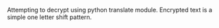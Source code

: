 Attempting to decrypt using python translate module. 
Encrypted text is a simple one letter shift pattern.
